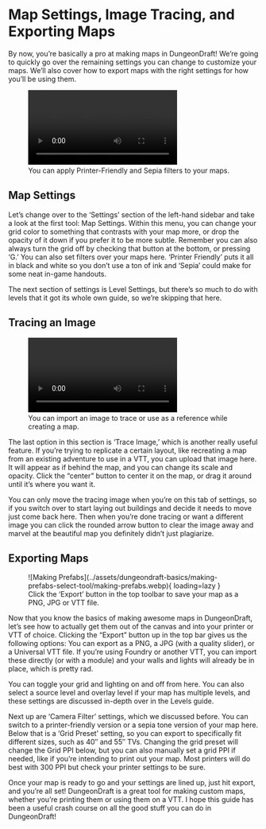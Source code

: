 # Map Settings, Image Tracing, and Exporting Maps
By now, you’re basically a pro at making maps in DungeonDraft! We’re going to quickly go over the remaining settings you can change to customize your maps. We’ll also cover how to export maps with the right settings for how you’ll be using them.

<figure class="right w450 video_container">
    <video controls="true" allowfullscreen="true">
        <source src="../../assets/dungeondraft-basics/settings-tracing-exporting/camera-filters.webm" type="video/webm">
        Your browser does not support the video tag.
    </video>
    <figcaption markdown>You can apply Printer-Friendly and Sepia filters to your maps.</figcaption>
</figure>

## Map Settings

Let’s change over to the ‘Settings’ section of the left-hand sidebar and take a look at the first tool: Map Settings. Within this menu, you can change your grid color to something that contrasts with your map more, or drop the opacity of it down if you prefer it to be more subtle. Remember you can also always turn the grid off by checking that button at the bottom, or pressing ‘G.’ You can also set filters over your maps here. ‘Printer Friendly’ puts it all in black and white so you don’t use a ton of ink and ‘Sepia’ could make for some neat in-game handouts.

The next section of settings is Level Settings, but there’s so much to do with levels that it got its whole own guide, so we’re skipping that here.

<div class="clear"></div>

## Tracing an Image

<figure class="right w450 video_container">
    <video controls="true" allowfullscreen="true">
        <source src="../../assets/dungeondraft-basics/making-prefabs-select-tool/select.webm" type="video/webm">
        Your browser does not support the video tag.
    </video>
    <figcaption markdown>You can import an image to trace or use as a reference while creating a map.</figcaption>
</figure>

The last option in this section is ‘Trace Image,’ which is another really useful feature. If you’re trying to replicate a certain layout, like recreating a map from an existing adventure to use in a VTT, you can upload that image here. It will appear as if behind the map, and you can change its scale and opacity. Click the “center” button to center it on the map, or drag it around until it’s where you want it.

You can only move the tracing image when you’re on this tab of settings, so if you switch over to start laying out buildings and decide it needs to move just come back here. Then when you’re done tracing or want a different image you can click the rounded arrow button to clear the image away and marvel at the beautiful map you definitely didn’t just plagiarize.

## Exporting Maps

<figure class="right clear w450" markdown>
  ![Making Prefabs](../assets/dungeondraft-basics/making-prefabs-select-tool/making-prefabs.webp){ loading=lazy }
  <figcaption>Click the ‘Export’ button in the top toolbar to save your map as a PNG, JPG or VTT file.</figcaption>
</figure>

Now that you know the basics of making awesome maps in DungeonDraft, let’s see how to actually get them out of the canvas and into your printer or VTT of choice. Clicking the “Export” button up in the top bar gives us the following options: You can export as a PNG, a JPG (with a quality slider), or a Universal VTT file. If you’re using Foundry or another VTT, you can import these directly (or with a module) and your walls and lights will already be in place, which is pretty rad.

You can toggle your grid and lighting on and off from here. You can also select a source level and overlay level if your map has multiple levels, and these settings are discussed in-depth over in the Levels guide. 

Next up are ‘Camera Filter’ settings, which we discussed before. You can switch to a printer-friendly version or a sepia tone version of your map here. Below that is a ‘Grid Preset’ setting, so you can export to specifically fit different sizes, such as 40″ and 55″ TVs. Changing the grid preset will change the Grid PPI below, but you can also manually set a grid PPI if needed, like if you’re intending to print out your map. Most printers will do best with 300 PPI but check your printer settings to be sure.

Once your map is ready to go and your settings are lined up, just hit export, and you’re all set! DungeonDraft is a great tool for making custom maps, whether you’re printing them or using them on a VTT. I hope this guide has been a useful crash course on all the good stuff you can do in DungeonDraft!